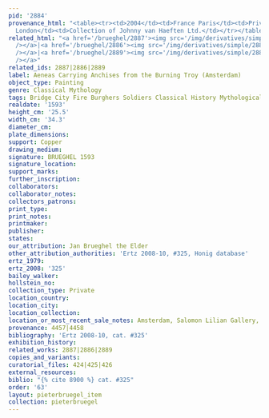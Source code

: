 ```yaml
---
pid: '2884'
provenance_html: "<table><tr><td>2004</td><td>France Paris</td><td>Private Collection</td></tr><tr><td>2004</td><td>England
  London</td><td>Collection of Johnny van Haeften Ltd.</td></tr></table>"
related_html: "<a href='/brueghel/2887'><img src='/img/derivatives/simple/2887/thumbnail.jpg'
  /></a>|<a href='/brueghel/2886'><img src='/img/derivatives/simple/2886/thumbnail.jpg'
  /></a>|<a href='/brueghel/2889'><img src='/img/derivatives/simple/2889/thumbnail.jpg'
  /></a>"
related_ids: 2887|2886|2889
label: Aeneas Carrying Anchises from the Burning Troy (Amsterdam)
object_type: Painting
genre: Classical Mythology
tags: Bridge City Fire Burghers Soldiers Classical History Mythological Boat
realdate: '1593'
height_cm: '25.5'
width_cm: '34.3'
diameter_cm:
plate_dimensions:
support: Copper
drawing_medium:
signature: BRUEGHEL 1593
signature_location:
support_marks:
further_inscription:
collaborators:
collaborator_notes:
collectors_patrons:
print_type:
print_notes:
printmaker:
publisher:
states:
our_attribution: Jan Brueghel the Elder
other_attribution_authorities: 'Ertz 2008-10, #325, Honig database'
ertz_1979:
ertz_2008: '325'
bailey_walker:
hollstein_no:
collection_type: Private
location_country:
location_city:
location_collection:
location_or_most_recent_sale_notes: Amsterdam, Salomon Lilian Gallery, 2005
provenance: 4457|4458
bibliography: 'Ertz 2008-10, cat. #325'
exhibition_history:
related_works: 2887|2886|2889
copies_and_variants:
curatorial_files: 424|425|426
external_resources:
biblio: "{% cite 8900 %} cat. #325"
order: '63'
layout: pieterbruegel_item
collection: pieterbruegel
---
```

